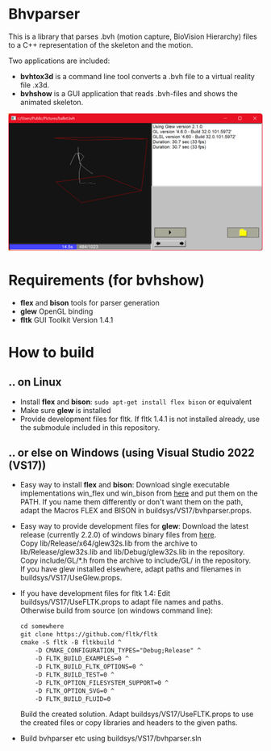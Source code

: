 
# Bhvparser

This is a library that parses .bvh (motion capture, BioVision Hierarchy) files to a C++ representation
of the skeleton and the motion. 

Two applications are included:

- **bvhtox3d** is a command line tool converts a .bvh file to a virtual reality file .x3d.
- **bvhshow** is a GUI application that reads .bvh-files and shows the animated skeleton.

![bvhshow](buildsys/screenshot.png)

# Requirements (for bvhshow)

- **flex** and **bison** tools for parser generation
- **glew** OpenGL binding
- **fltk** GUI Toolkit Version 1.4.1

# How to build

## .. on Linux

- Install **flex** and **bison**: ```sudo apt-get install flex bison``` or equivalent
- Make sure **glew** is installed
- Provide development files for fltk.
  If fltk 1.4.1 is not installed already, use the submodule included in this repository.

## .. or else on Windows (using Visual Studio 2022 (VS17))
 
- Easy way to install **flex** and **bison**: Download single executable implementations
  win_flex und win_bison from [here](https://sourceforge.net/projects/winflexbison/files/win_flex_bison3-latest.zip/download)
  and put them on the PATH. If you name them differently or don't want them on the path,
  adapt the Macros FLEX and BISON in buildsys/VS17/bvhparser.props.
- Easy way to provide development files for **glew**: Download the latest release (currently 2.2.0)
  of windows binary files from [here](https://github.com/nigels-com/glew/releases).<br/>
  Copy lib/Release/x64/glew32s.lib from the archive to lib/Release/glew32s.lib and
  lib/Debug/glew32s.lib in the repository.<br>
  Copy include/GL/\*.h from the archive to include/GL/ in the repository.<br/>
  If you have glew installed elsewhere, adapt paths and filenames in buildsys/VS17/UseGlew.props.
- If you have development files for fltk 1.4: Edit buildsys/VS17/UseFLTK.props to adapt
  file names and paths.<br/>
  Otherwise build from source (on windows command line):

    ```
    cd somewhere
    git clone https://github.com/fltk/fltk
    cmake -S fltk -B fltkbuild ^
        -D CMAKE_CONFIGURATION_TYPES="Debug;Release" ^
        -D FLTK_BUILD_EXAMPLES=0 ^
        -D FLTK_BUILD_FLTK_OPTIONS=0 ^
        -D FLTK_BUILD_TEST=0 ^
        -D FLTK_OPTION_FILESYSTEM_SUPPORT=0 ^
        -D FLTK_OPTION_SVG=0 ^
        -D FLTK_BUILD_FLUID=0
    ```

  Build the created solution. Adapt buildsys/VS17/UseFLTK.props to use the created files
  or copy libraries and headers to the given paths.
- Build bvhparser etc using buildsys/VS17/bvhparser.sln
